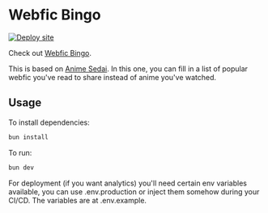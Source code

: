 # Webfic Bingo

[![Deploy site](https://github.com/recordcrash/webfic-bingo/actions/workflows/main.yml/badge.svg)](https://github.com/recordcrash/webfic-bingo/actions/workflows/main.yml)

Check out [Webfic Bingo](https://webfic.recordcrash.com).

This is based on [Anime Sedai](https://github.com/egoist/anime-sedai). In this one, you can fill in a list of popular webfic you've read to share instead of anime you've watched.

## Usage

To install dependencies:

```bash
bun install
```

To run:

```bash
bun dev
```

For deployment (if you want analytics) you'll need certain env variables available, you can use .env.production or inject them somehow during your CI/CD. The variables are at .env.example.
